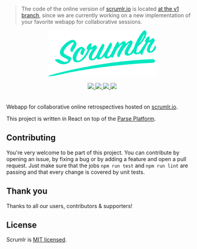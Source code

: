 > The code of the online version of [scrumlr.io](https://scrumlr.io) is located
> [at the v1 branch](https://github.com/scrumlr/scrumlr.io/tree/v1), since we are currently working on a new 
> implementation of your favorite webapp for collaborative sessions.

<div align="center" markdown="1" style="margin-bottom: 2.5em">
  <p>
    <img src="scrumlr.png" alt="scrumlr.io" style="width: 284px; max-width: 80%; height: auto;" />
  </p>
  <p>
    <a href="https://app.fossa.io/projects/git%2Bgithub.com%2Fmasinio%2Fscrumlr.io?ref=badge_shield" alt="FOSSA Status" target="_blank">
        <img src="https://app.fossa.io/api/projects/git%2Bgithub.com%2Fmasinio%2Fscrumlr.io.svg?type=shield"/>
    </a>
    <a href="https://depfu.com" alt="Dependency Status">
      <img src="https://badges.depfu.com/badges/e64e883c9b747da1bb9ea8e24759a2aa/status.svg"/>
    </a>
    <a href="https://depfu.com/github/inovex/scrumlr.io?project_id=17033" alt="Dependency Status">
      <img src="https://badges.depfu.com/badges/e64e883c9b747da1bb9ea8e24759a2aa/overview.svg"/>
    </a>
    <a href="https://depfu.com/github/inovex/scrumlr.io?project_id=17033" alt="Dependency Status">
      <img src="https://badges.depfu.com/badges/e64e883c9b747da1bb9ea8e24759a2aa/count.svg"/>
    </a>
  </p>
</div>

Webapp for collaborative online retrospectives hosted on [scrumlr.io](https://scrumlr.io).

This project is written in React on top of the [Parse Platform](https://parseplatform.org/).

## Contributing

You're very welcome to be part of this project. You can contribute by opening an issue, by
fixing a bug or by adding a feature and open a pull request. Just make sure that the jobs
`npm run test` and `npm run lint` are passing and that every change is covered by unit tests.

## Thank you

Thanks to all our users, contributors & supporters!

## License

Scrumlr is [MIT licensed](https://github.com/masinio/scrumlr.io/blob/tech/doc/LICENSE).
